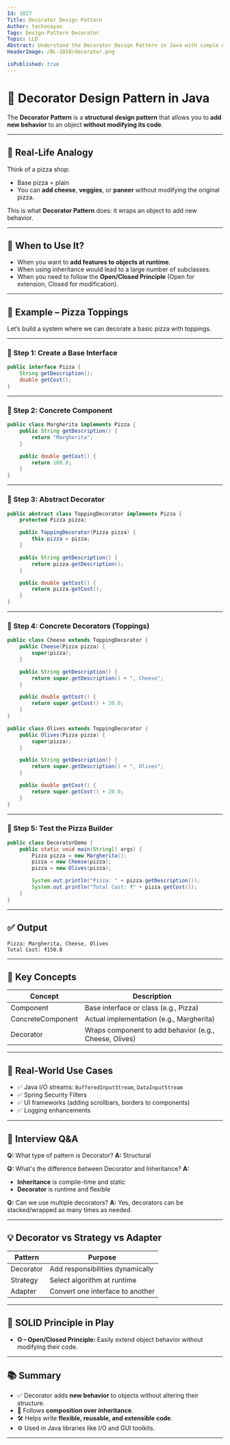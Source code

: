 ```yaml
---
Id: 1027  
Title: Decorator Design Pattern  
Author: technoayan  
Tags: Design-Pattern Decorator  
Topic: LLD  
Abstract: Understand the Decorator Design Pattern in Java with simple examples. Learn how to add new behaviors to objects dynamically without altering their structure.  
HeaderImage: /BL-1018/decorator.png  

isPublished: true  
---
```


# 🧩 Decorator Design Pattern in Java

The **Decorator Pattern** is a **structural design pattern** that allows you to **add new behavior** to an object **without modifying its code**.

---

## 🍕 Real-Life Analogy

Think of a pizza shop:

* Base pizza = plain
* You can **add cheese**, **veggies**, or **paneer** without modifying the original pizza.

This is what **Decorator Pattern** does: it wraps an object to add new behavior.

---

## 🎯 When to Use It?

* When you want to **add features to objects at runtime**.
* When using inheritance would lead to a large number of subclasses.
* When you need to follow the **Open/Closed Principle** (Open for extension, Closed for modification).

---

## 🔧 Example – Pizza Toppings

Let’s build a system where we can decorate a basic pizza with toppings.

---

### 🔸 Step 1: Create a Base Interface

```java
public interface Pizza {
    String getDescription();
    double getCost();
}
```

---

### 🔸 Step 2: Concrete Component

```java
public class Margherita implements Pizza {
    public String getDescription() {
        return "Margherita";
    }

    public double getCost() {
        return 100.0;
    }
}
```

---

### 🔸 Step 3: Abstract Decorator

```java
public abstract class ToppingDecorator implements Pizza {
    protected Pizza pizza;

    public ToppingDecorator(Pizza pizza) {
        this.pizza = pizza;
    }

    public String getDescription() {
        return pizza.getDescription();
    }

    public double getCost() {
        return pizza.getCost();
    }
}
```

---

### 🔸 Step 4: Concrete Decorators (Toppings)

```java
public class Cheese extends ToppingDecorator {
    public Cheese(Pizza pizza) {
        super(pizza);
    }

    public String getDescription() {
        return super.getDescription() + ", Cheese";
    }

    public double getCost() {
        return super.getCost() + 30.0;
    }
}

public class Olives extends ToppingDecorator {
    public Olives(Pizza pizza) {
        super(pizza);
    }

    public String getDescription() {
        return super.getDescription() + ", Olives";
    }

    public double getCost() {
        return super.getCost() + 20.0;
    }
}
```

---

### 🔸 Step 5: Test the Pizza Builder

```java
public class DecoratorDemo {
    public static void main(String[] args) {
        Pizza pizza = new Margherita();
        pizza = new Cheese(pizza);
        pizza = new Olives(pizza);

        System.out.println("Pizza: " + pizza.getDescription());
        System.out.println("Total Cost: ₹" + pizza.getCost());
    }
}
```

---

## ✅ Output

```
Pizza: Margherita, Cheese, Olives  
Total Cost: ₹150.0
```

---

## 📌 Key Concepts

| Concept           | Description                                            |
| ----------------- | ------------------------------------------------------ |
| Component         | Base interface or class (e.g., Pizza)                  |
| ConcreteComponent | Actual implementation (e.g., Margherita)               |
| Decorator         | Wraps component to add behavior (e.g., Cheese, Olives) |

---

## 🔁 Real-World Use Cases

* ✅ Java I/O streams: `BufferedInputStream`, `DataInputStream`
* ✅ Spring Security Filters
* ✅ UI frameworks (adding scrollbars, borders to components)
* ✅ Logging enhancements

---

## 🧠 Interview Q\&A

**Q:** What type of pattern is Decorator?
**A:** Structural

**Q:** What's the difference between Decorator and Inheritance?
**A:**

* **Inheritance** is compile-time and static
* **Decorator** is runtime and flexible

**Q:** Can we use multiple decorators?
**A:** Yes, decorators can be stacked/wrapped as many times as needed.

---

## 💡 Decorator vs Strategy vs Adapter

| Pattern   | Purpose                          |
| --------- | -------------------------------- |
| Decorator | Add responsibilities dynamically |
| Strategy  | Select algorithm at runtime      |
| Adapter   | Convert one interface to another |

---

## 🧠 SOLID Principle in Play

* **O – Open/Closed Principle:**
  Easily extend object behavior without modifying their code.

---

## 📚 Summary

* ✅ Decorator adds **new behavior** to objects without altering their structure.
* 🧱 Follows **composition over inheritance**.
* 🛠️ Helps write **flexible, reusable, and extensible code**.
* ⚙️ Used in Java libraries like I/O and GUI toolkits.

---

